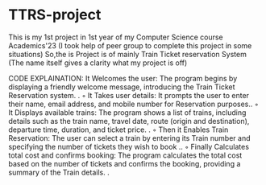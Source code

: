 # TTRS-project
This is my 1st project in 1st year of my Computer Science course Academics'23
(I took help of peer group to complete this project in some situations)
So,the is Project is of mainly Train Ticket reservation System
(The name itself gives a clarity what my project is off)

CODE EXPLAINATION:
It Welcomes the user: The program begins by displaying a friendly welcome message, introducing the
Train Ticket Reservation system. .
◦ It Takes user details: It prompts the user to enter their name, email address, and mobile number for
Reservation purposes..
◦ It Displays available trains: The program shows a list of trains, including details such as the train name,
travel date, route (origin and destination), departure time, duration, and ticket price. .
◦ Then it Enables Train Reservation: The user can select a train by entering its Train number and
specifying the number of tickets they wish to book ..
◦ Finally Calculates total cost and confirms booking: The program calculates the total cost based on the
number of tickets and confirms the booking, providing a summary of the Train details. .
